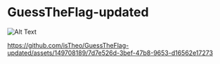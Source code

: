 # GuessTheFlag-updated
 


![Alt Text](https://media.giphy.com/media/n7BxYHLJzj7CFK4p16/giphy.gif)





https://github.com/isTheo/GuessTheFlag-updated/assets/149708189/7d7e526d-3bef-47b8-9653-d16562e17273

